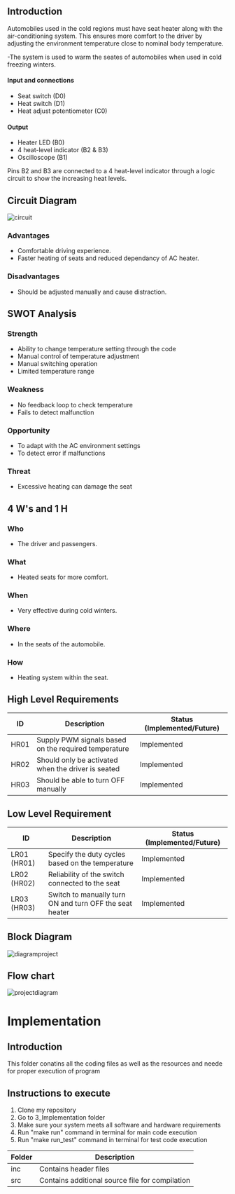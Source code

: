 ## Introduction
Automobiles used in the cold regions must have seat heater along with the air-conditioning system.
This ensures more comfort to the driver by adjusting the environment temperature close to nominal body temperature.

-The system is used to warm the seates of automobiles when used in cold freezing winters. 
#### Input and connections
* Seat switch (D0)
* Heat switch (D1)
* Heat adjust potentiometer (C0)

#### Output
* Heater LED (B0)
* 4 heat-level indicator (B2 & B3)
* Oscilloscope (B1)

Pins B2 and B3 are connected to a 4 heat-level indicator through a logic circuit to show the increasing heat levels.

## Circuit Diagram

![circuit](https://user-images.githubusercontent.com/94305490/144299123-c3373403-ebfe-46a9-a513-9caa222c3bf8.png)


### Advantages
* Comfortable driving experience.
* Faster heating of seats and reduced dependancy of AC heater.
### Disadvantages
* Should be adjusted manually and cause distraction.
## SWOT Analysis
### Strength
* Ability to change temperature setting through the code
* Manual control of temperature adjustment
* Manual switching operation
* Limited temperature range
### Weakness
* No feedback loop to check temperature
* Fails to detect malfunction
### Opportunity
* To adapt with the AC environment settings
* To detect error if malfunctions
### Threat
* Excessive heating can damage the seat
## 4 W's and 1 H
### Who
* The driver and passengers.
### What
* Heated seats for more comfort.
### When
* Very effective during cold winters.
### Where
* In the seats of the automobile.
### How
* Heating system within the seat.

## High Level Requirements
| ID | Description | Status (Implemented/Future) |
| --- | --- | --- |
| HR01 | Supply PWM signals based on the required temperature | Implemented |
| HR02 | Should only be activated when the driver is seated | Implemented |
| HR03 | Should be able to turn OFF manually | Implemented |

## Low Level Requirement
| ID | Description | Status (Implemented/Future) |
| --- | --- | --- |
| LR01 (HR01) | Specify the duty cycles based on the temperature | Implemented |
| LR02 (HR02) | Reliability of the switch connected to the seat | Implemented |
| LR03 (HR03) | Switch to manually turn ON and turn OFF the seat heater | Implemented |


## Block Diagram

![diagramproject](https://user-images.githubusercontent.com/94305490/144293871-4a08c073-3ee0-430a-8db0-5597a8feb310.png)


## Flow chart

![projectdiagram](https://user-images.githubusercontent.com/94305490/144293951-978efe91-5e07-4926-8043-1749c311f18f.png)


# Implementation
## Introduction
This folder conatins all the coding files as well as the resources and neede for proper execution of program
## Instructions to execute
1. Clone my repository
2. Go to 3_Implementation folder
3. Make sure your system meets all software and hardware requirements
4. Run "make run" command in terminal for main code execution
5. Run "make run_test" command in terminal for test code execution

| Folder | Description |
| --- | --- |
| inc | Contains header files |
| src | Contains additional source file for compilation |

